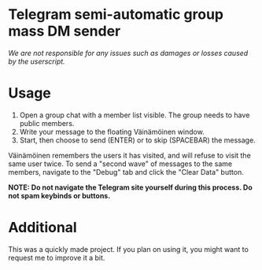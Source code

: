 # Telegram semi-automatic group mass DM sender

*We are not responsible for any issues such as damages or losses caused by the userscript.*

# Usage

1. Open a group chat with a member list visible. The group needs to have public members.
2. Write your message to the floating Väinämöinen window.
3. Start, then choose to send (ENTER) or to skip (SPACEBAR) the message.

Väinämöinen remembers the users it has visited, and will refuse to visit the same user twice. To send a "second wave" of messages to the same members, navigate to the "Debug" tab and click the "Clear Data" button.

**NOTE: Do not navigate the Telegram site yourself during this process. Do not spam keybinds or buttons.**

# Additional

This was a quickly made project. If you plan on using it, you might want to request me to improve it a bit.
